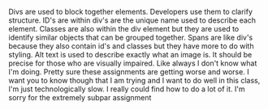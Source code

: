Divs are used to block together elements. Developers use them to clarify structure. ID's are within div's are the unique name used to describe each element. Classes are also within the div element but they are used to identify similar objects that can be grouped together. Spans are like div's because they also contain id's and classes but they have more to do with styling.
Alt text is used to describe exactly what an image is. It should be precise for those who are visually impaired.
Like always I don't know what I'm doing. Pretty sure these assignments are getting worse and worse. I want you to know though that I am trying and I want to do well in this class, I'm just technologically slow. I really could find how to do a lot of it. I'm sorry for the extremely subpar assignment
